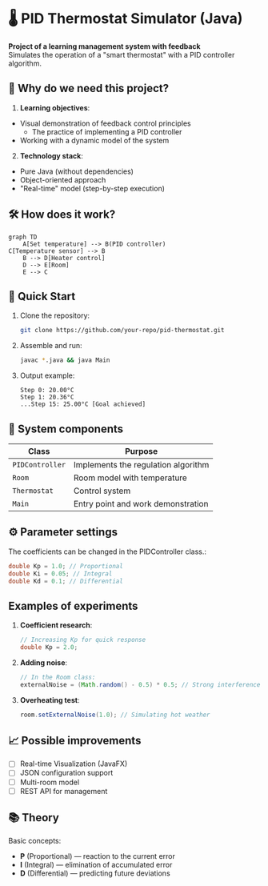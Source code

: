 
# 🌡️ PID Thermostat Simulator (Java)

**Project of a learning management system with feedback**  
Simulates the operation of a "smart thermostat" with a PID controller algorithm.

## 🎯 Why do we need this project?

1. **Learning objectives**:
- Visual demonstration of feedback control principles
    - The practice of implementing a PID controller
- Working with a dynamic model of the system

2. **Technology stack**:
- Pure Java (without dependencies)
- Object-oriented approach
- "Real-time" model (step-by-step execution)

## 🛠️ How does it work?

```mermaid
graph TD
    A[Set temperature] --> B(PID controller)
C[Temperature sensor] --> B
    B --> D[Heater control]
    D --> E[Room]
    E --> C
```

## 🚀 Quick Start

1. Clone the repository:
   ```bash
   git clone https://github.com/your-repo/pid-thermostat.git
   ```

2. Assemble and run:
   ```bash
   javac *.java && java Main
   ```

3. Output example:
   ```
   Step 0: 20.00°C
   Step 1: 20.36°C
   ...Step 15: 25.00°C [Goal achieved]
   ```

## 🧩 System components

| Class | Purpose |
|-----------------|-------------------------------------|
| `PIDController` | Implements the regulation algorithm |
| `Room`          | Room model with temperature |
| `Thermostat`    | Control system |
| `Main`          | Entry point and work demonstration |

## ⚙️ Parameter settings

The coefficients can be changed in the PIDController class.:
```java
double Kp = 1.0; // Proportional
double Ki = 0.05; // Integral
double Kd = 0.1; // Differential
```

## Examples of experiments

1. **Coefficient research**:
   ```java
   // Increasing Kp for quick response
   double Kp = 2.0;
   ```

2. **Adding noise**:
   ```java
   // In the Room class:
   externalNoise = (Math.random() - 0.5) * 0.5; // Strong interference
   ```

3. **Overheating test**:
   ```java
   room.setExternalNoise(1.0); // Simulating hot weather
   ```

## 📈 Possible improvements

- [ ] Real-time Visualization (JavaFX)
- [ ] JSON configuration support
- [ ] Multi-room model
- [ ] REST API for management

## 📚 Theory

Basic concepts:
- **P** (Proportional) — reaction to the current error
- **I** (Integral) — elimination of accumulated error
- **D** (Differential) — predicting future deviations

